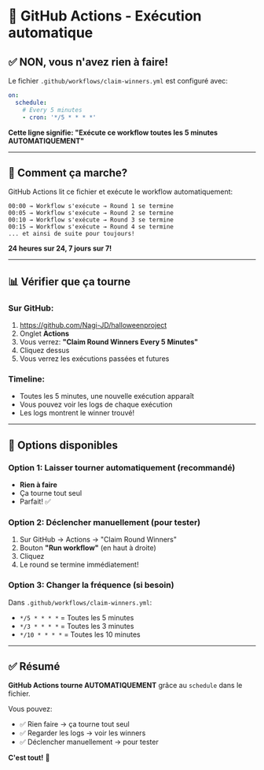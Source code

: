 # 🤖 GitHub Actions - Exécution automatique

## ✅ NON, vous n'avez rien à faire!

Le fichier `.github/workflows/claim-winners.yml` est configuré avec:

```yaml
on:
  schedule:
    # Every 5 minutes
    - cron: '*/5 * * * *'
```

**Cette ligne signifie: "Exécute ce workflow toutes les 5 minutes AUTOMATIQUEMENT"**

---

## 🔄 Comment ça marche?

GitHub Actions lit ce fichier et exécute le workflow automatiquement:

```
00:00 → Workflow s'exécute → Round 1 se termine
00:05 → Workflow s'exécute → Round 2 se termine
00:10 → Workflow s'exécute → Round 3 se termine
00:15 → Workflow s'exécute → Round 4 se termine
... et ainsi de suite pour toujours!
```

**24 heures sur 24, 7 jours sur 7!**

---

## 📊 Vérifier que ça tourne

### Sur GitHub:
1. https://github.com/Nagi-JD/halloweenproject
2. Onglet **Actions**
3. Vous verrez: **"Claim Round Winners Every 5 Minutes"**
4. Cliquez dessus
5. Vous verrez les exécutions passées et futures

### Timeline:
- Toutes les 5 minutes, une nouvelle exécution apparaît
- Vous pouvez voir les logs de chaque exécution
- Les logs montrent le winner trouvé!

---

## 🎯 Options disponibles

### Option 1: Laisser tourner automatiquement (recommandé)
- **Rien à faire**
- Ça tourne tout seul
- Parfait! ✅

### Option 2: Déclencher manuellement (pour tester)
1. Sur GitHub → Actions → "Claim Round Winners"
2. Bouton **"Run workflow"** (en haut à droite)
3. Cliquez
4. Le round se termine immédiatement!

### Option 3: Changer la fréquence (si besoin)
Dans `.github/workflows/claim-winners.yml`:
- `*/5 * * * *` = Toutes les 5 minutes
- `*/3 * * * *` = Toutes les 3 minutes
- `*/10 * * * *` = Toutes les 10 minutes

---

## ✅ Résumé

**GitHub Actions tourne AUTOMATIQUEMENT** grâce au `schedule` dans le fichier.

Vous pouvez:
- ✅ Rien faire → ça tourne tout seul
- ✅ Regarder les logs → voir les winners
- ✅ Déclencher manuellement → pour tester

**C'est tout!** 🎉

